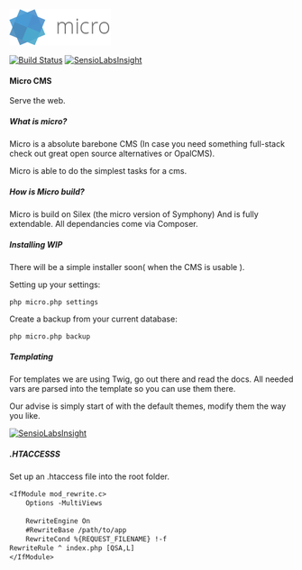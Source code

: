 ![Micro Logo](logo.png)

[![Build Status](https://travis-ci.org/HatMedia/Micro.svg?branch=master)](https://travis-ci.org/HatMedia/Micro)
[![SensioLabsInsight](https://insight.sensiolabs.com/projects/c5231522-8df6-468e-8661-f248e16ee68a/mini.png)](https://insight.sensiolabs.com/projects/c5231522-8df6-468e-8661-f248e16ee68a)
#### Micro CMS
Serve the web.

##### What is micro?
Micro is a absolute barebone CMS (In case you need something full-stack check out great open source alternatives or OpalCMS).

Micro is able to do the simplest tasks for a cms.

##### How is Micro build?
Micro is build on Silex (the micro version of Symphony) And is fully extendable. All dependancies come via Composer.


##### Installing WIP

There will be a simple installer soon( when the CMS is usable ).

Setting up your settings:

	php micro.php settings

Create a backup from your current database:

	php micro.php backup

##### Templating

For templates we are using Twig, go out there and read the docs.
All needed vars are parsed into the template so you can use them there.

Our advise is simply start of with the default themes, modify them the way you like.


[![SensioLabsInsight](https://insight.sensiolabs.com/projects/c5231522-8df6-468e-8661-f248e16ee68a/big.png)](https://insight.sensiolabs.com/projects/c5231522-8df6-468e-8661-f248e16ee68a)

##### .HTACCESSS

Set up an .htaccess file into the root folder.

	<IfModule mod_rewrite.c>
    	Options -MultiViews

    	RewriteEngine On
    	#RewriteBase /path/to/app
    	RewriteCond %{REQUEST_FILENAME} !-f
	RewriteRule ^ index.php [QSA,L]
	</IfModule>

